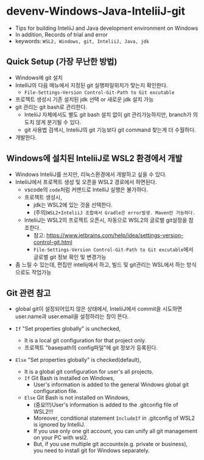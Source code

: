 # devenv-Windows-Java-InteliiJ-git
- Tips for building InteliiJ and Java development environment on Windows
- In addition, Records of trial and error
- keywords: `WSL2, Windows, git, InteliiJ, Java, jdk`

## Quick Setup (가장 무난한 방법)
- Windows에 git 설치
- IntelliJ의 다음 메뉴에서 지정된 git 실행파일위치가 맞는지 확인한다.
  - `File-Settings-Version Control-Git-Path to Git excutable`
- 프로젝트 생성시 기존 설치된 jdk 선택 or 새로운 jdk 설치 가능
- git 관리는 git bash로 관리한다.
  - InteliiJ 자체에서도 별도 git bash 설치 없이 git 관리가능하지만, branch가 의도치 않게 분기될 수 있다.
  - git 사용법 검색시, InteliiJ의 git 기능보다 git command 찾는게 더 수월하다.
- 개발한다.


## Windows에 설치된 InteliiJ로 WSL2 환경에서 개발
- Windows InteliiJ를 쓰지만, 리눅스환경에서 개발하고 싶을 수 있다.
- InteliiJ에서 프로젝트 생성 및 오픈을 WSL2 경로에서 하면된다.
  - vscode의 `code`처럼 커맨드로 IntelliJ 실행은 불가하다.
  - 프로젝트 생성시,
    - jdk는 WSL2에 있는 것을 선택한다.
    - (주의)`WSL2+InteliiJ 조합에서 Gradle은 error발생. Maven만 가능하다.`
  - InteliiJ는 WSL2의 프로젝트 오픈시, 자동으로 WSL2의 글로벌 git설정을 참조한다.
    - 참고: https://www.jetbrains.com/help/idea/settings-version-control-git.html
    - `File-Settings-Version Control-Git-Path to Git excutable`에서 글로벌 git 정보 확인 및 변경가능
- 좀 느릴 수 있는데, 편집만 intellij에서 하고, 빌드 및 git관리는 WSL에서 하는 방식으로도 작업가능

## Git 관련 참고
- global git이 설정되어있지 않은 상태에서, InteliiJ에서 commit을 시도하면 user.name과 user.email을 설정하라는 창이 뜬다.

- `If` "Set properties globally" is unchecked,
  - It is a local git configuration for that project only.
  - 프로젝트 "basepath의 config파일"에 git 정보가 등록된다.

- `Else` "Set properties globally" is checked(default),
  - It is a global git configuration for user's all projects.
  - `If` Git Bash is installed on Windows,
      - User's information is added to the general Windows global git configuration file.
  - `Else` Git Bash is not installed on Windows,
      - (중요!!!)User's information is added to the .gitconfig file of WSL2!!!
      - Moreover, conditional statement `IncludeIf` in .gitconfig of WSL2 is ignored by IntelliJ.
      - If you use only one git account, you can unify all git management on your PC with wsl2.
      - But, if you use multiple git accounts(e.g. private or business), you need to install git for Windows separately.
